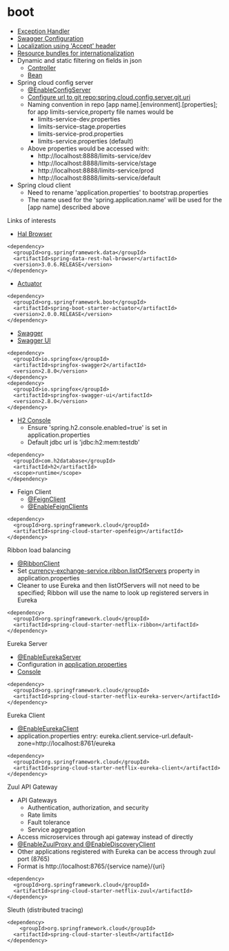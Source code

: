 # boot

* [Exception Handler](https://github.com/idaho-guy/boot/blob/master/restful-web-services/src/main/java/com/in28minutes/rest/webservices/restfulwebservices/exception/CustomizedResponseEntityExceptionHandler.java)
* [Swagger Configuration](https://github.com/idaho-guy/boot/blob/master/restful-web-services/src/main/java/com/in28minutes/rest/webservices/restfulwebservices/SwaggerConfig.java)
* [Localization using 'Accept' header](https://github.com/idaho-guy/boot/blob/master/restful-web-services/src/main/java/com/in28minutes/rest/webservices/restfulwebservices/RestfulWebServicesApplication.java#L22)
* [Resource bundles for internationalization](https://github.com/idaho-guy/boot/blob/master/restful-web-services/src/main/java/com/in28minutes/rest/webservices/restfulwebservices/RestfulWebServicesApplication.java#L33)
* Dynamic and static filtering on fields in json
  * [Controller](https://github.com/idaho-guy/boot/blob/master/restful-web-services/src/main/java/com/in28minutes/rest/webservices/restfulwebservices/filtering/FilteringController.java#L18)
  * [Bean](https://github.com/idaho-guy/boot/blob/master/restful-web-services/src/main/java/com/in28minutes/rest/webservices/restfulwebservices/filtering/SomeBean.java#L7)
* Spring cloud config server
  * [@EnableConfigServer](https://github.com/idaho-guy/boot/blob/master/spring-cloud-config-server/src/main/java/com/in28minutes/microservices/springcloudconfigserver/SpringCloudConfigServerApplication.java#L8)
  * [Configure url to git repo:spring.cloud.config.server.git.uri](https://github.com/idaho-guy/boot/blob/master/spring-cloud-config-server/src/main/resources/application.properties#L4)
  * Naming convention in repo [app name].[environment].[properties]; for app limits-service,property file names would be
    * limits-service-dev.properties
    * limits-service-stage.properties
    * limits-service-prod.properties
    * limits-service.properties (default)
  * Above properties would be accessed with:
    * http://localhost:8888/limits-service/dev
    * http://localhost:8888/limits-service/stage
    * http://localhost:8888/limits-service/prod
    * http://localhost:8888/limits-service/default
* Spring cloud client
  * Need to rename 'application.properties' to bootstrap.properties
  * The name used for the 'spring.application.name' will be used for the [app name] described above
    

Links of interests
* [Hal Browser](http://localhost:8080)
```
<dependency>
  <groupId>org.springframework.data</groupId>
  <artifactId>spring-data-rest-hal-browser</artifactId>
  <version>3.0.6.RELEASE</version>
</dependency>
```
* [Actuator](http://localhost:8080/actuator)
```
<dependency>
  <groupId>org.springframework.boot</groupId>
  <artifactId>spring-boot-starter-actuator</artifactId>
  <version>2.0.0.RELEASE</version>
</dependency>
 ```
* [Swagger](http://localhost:8080/v2/api-docs)
* [Swagger UI](http://localhost:8080/swagger-ui.html)
```
<dependency>
  <groupId>io.springfox</groupId>
  <artifactId>springfox-swagger2</artifactId>
  <version>2.8.0</version>
</dependency>
<dependency>
  <groupId>io.springfox</groupId>
  <artifactId>springfox-swagger-ui</artifactId>
  <version>2.8.0</version>
</dependency>
```
* [H2 Console](http://localhost:8080/h2-console)
  * Ensure 'spring.h2.console.enabled=true' is set in application.properties
  * Default jdbc url is 'jdbc:h2:mem:testdb'
```
<dependency>
  <groupId>com.h2database</groupId>
  <artifactId>h2</artifactId>
  <scope>runtime</scope>
</dependency>
```
* Feign Client
  * [@FeignClient](https://github.com/idaho-guy/boot/blob/master/currency-conversion-service/src/main/java/com/in28minutes/microservices/currencyconversionservice/CurrencyExchangeProxy.java#L8)
  * [@EnableFeignClients](https://github.com/idaho-guy/boot/blob/master/currency-conversion-service/src/main/java/com/in28minutes/microservices/currencyconversionservice/CurrencyConversionServiceApplication.java#L11)
```
<dependency>
  <groupId>org.springframework.cloud</groupId>
  <artifactId>spring-cloud-starter-openfeign</artifactId>
</dependency>

```
Ribbon load balancing
* [@RibbonClient](https://github.com/idaho-guy/boot/blob/master/currency-conversion-service/src/main/java/com/in28minutes/microservices/currencyconversionservice/CurrencyExchangeProxy.java#L11)
* Set [currency-exchange-service.ribbon.listOfServers](https://github.com/idaho-guy/boot/blob/master/currency-conversion-service/src/main/resources/application.properties#L3) property in application.properties
* Cleaner to use Eureka and then listOfServers will not need to be specified; Ribbon will use the name to look up registered servers in Eureka
```
<dependency>
  <groupId>org.springframework.cloud</groupId>
  <artifactId>spring-cloud-starter-netflix-ribbon</artifactId>
</dependency>
```
Eureka Server
* [@EnableEurekaServer](https://github.com/idaho-guy/boot/blob/master/netflix-eureka-naming-server/src/main/java/com/in28minutes/microservices/netflixeurekanamingserver/NetflixEurekaNamingServerApplication.java#L8)
* Configuration in [application.properties](https://github.com/idaho-guy/boot/blob/master/netflix-eureka-naming-server/src/main/resources/application.properties#L3)
* [Console](http://localhost:8761/)
```
<dependency>
  <groupId>org.springframework.cloud</groupId>
  <artifactId>spring-cloud-starter-netflix-eureka-server</artifactId>
</dependency>
```
Eureka Client
* [@EnableEurekaClient](https://github.com/idaho-guy/boot/blob/master/currency-conversion-service/src/main/java/com/in28minutes/microservices/currencyconversionservice/CurrencyConversionServiceApplication.java#L10)
* application.properties entry: eureka.client.service-url.default-zone=http://localhost:8761/eureka
```
<dependency>
  <groupId>org.springframework.cloud</groupId>
  <artifactId>spring-cloud-starter-netflix-eureka-client</artifactId>
</dependency>
```
Zuul API Gateway
* API Gateways
  * Authentication, authorization, and security
  * Rate limits
  * Fault tolerance
  * Service aggregation
* Access microservices through api gateway instead of directly
* [@EnableZuulProxy and @EnableDiscoveryClient](https://github.com/idaho-guy/boot/blob/master/netflix-zuul-api-gateway-server/src/main/java/com/in28minutes/microservices/netflixzuulapigatewayserver/NetflixZuulApiGatewayServerApplication.java#L8)
* Other applications registered with Eureka can be access through zuul port (8765)
* Format is http://localhost:8765/{service name}/{uri}
```
<dependency>
  <groupId>org.springframework.cloud</groupId>
  <artifactId>spring-cloud-starter-netflix-zuul</artifactId>
</dependency>
```
Sleuth (distributed tracing)
```
<dependency>
  	<groupId>org.springframework.cloud</groupId>
  <artifactId>spring-cloud-starter-sleuth</artifactId>
</dependency>
```

